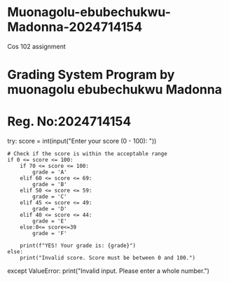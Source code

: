 # Muonagolu-ebubechukwu-Madonna-2024714154
Cos 102 assignment 
# Grading System Program by muonagolu ebubechukwu Madonna 
# Reg. No:2024714154

try:
    score = int(input("Enter your score (0 - 100): "))

    # Check if the score is within the acceptable range
    if 0 <= score <= 100:
        if 70 <= score <= 100:
            grade = 'A'
        elif 60 <= score <= 69:
            grade = 'B'
        elif 50 <= score <= 59:
            grade = 'C'
        elif 45 <= score <= 49:
            grade = 'D'
        elif 40 <= score <= 44:
            grade = 'E'
        else:0<= score<=39
            grade = 'F'

        print(f"YES! Your grade is: {grade}")
    else:
        print("Invalid score. Score must be between 0 and 100.")

except ValueError:
    print("Invalid input. Please enter a whole number.")